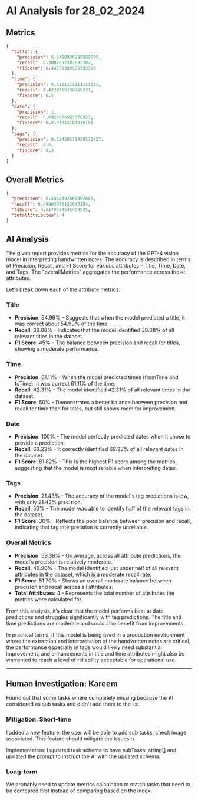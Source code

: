 # AI Analysis for 28_02_2024

## Metrics

```json
{
  "title": {
    "precision": 0.5499999999999999,
    "recall": 0.3807692307692307,
    "f1Score": 0.44999999999999996
  },
  "time": {
    "precision": 0.6111111111111112,
    "recall": 0.4230769230769231,
    "f1Score": 0.5
  },
  "date": {
    "precision": 1,
    "recall": 0.6923076923076923,
    "f1Score": 0.8181818181818181
  },
  "tags": {
    "precision": 0.21428571428571427,
    "recall": 0.5,
    "f1Score": 0.3
  }
}
```

## Overall Metrics

```json
{
  "precision": 0.5938492063492063,
  "recall": 0.49903846153846154,
  "f1Score": 0.5170454545454545,
  "totalAttributes": 4
}
```

## AI Analysis

The given report provides metrics for the accuracy of the GPT-4 vision model in interpreting handwritten notes. The accuracy is described in terms of Precision, Recall, and F1 Score for various attributes - Title, Time, Date, and Tags. The "overallMetrics" aggregates the performance across these attributes.

Let's break down each of the attribute metrics:

### Title

- **Precision**: 54.99% - Suggests that when the model predicted a title, it was correct about 54.99% of the time.
- **Recall**: 38.08% - Indicates that the model identified 38.08% of all relevant titles in the dataset.
- **F1 Score**: 45% - The balance between precision and recall for titles, showing a moderate performance.

### Time

- **Precision**: 61.11% - When the model predicted times (fromTime and toTime), it was correct 61.11% of the time.
- **Recall**: 42.31% - The model identified 42.31% of all relevant times in the dataset.
- **F1 Score**: 50% - Demonstrates a better balance between precision and recall for time than for titles, but still shows room for improvement.

### Date

- **Precision**: 100% - The model perfectly predicted dates when it chose to provide a prediction.
- **Recall**: 69.23% - It correctly identified 69.23% of all relevant dates in the dataset.
- **F1 Score**: 81.82% - This is the highest F1 score among the metrics, suggesting that the model is most reliable when interpreting dates.

### Tags

- **Precision**: 21.43% - The accuracy of the model's tag predictions is low, with only 21.43% precision.
- **Recall**: 50% - The model was able to identify half of the relevant tags in the dataset.
- **F1 Score**: 30% - Reflects the poor balance between precision and recall, indicating that tag interpretation is currently unreliable.

### Overall Metrics

- **Precision**: 59.38% - On average, across all attribute predictions, the model’s precision is relatively moderate.
- **Recall**: 49.90% - The model identified just under half of all relevant attributes in the dataset, which is a moderate recall rate.
- **F1 Score**: 51.70% - Shows an overall moderate balance between precision and recall across all attributes.
- **Total Attributes**: 4 - Represents the total number of attributes the metrics were calculated for.

From this analysis, it’s clear that the model performs best at date predictions and struggles significantly with tag predictions. The title and time predictions are moderate and could also benefit from improvements.

In practical terms, if this model is being used in a production environment where the extraction and interpretation of the handwritten notes are critical, the performance especially in tags would likely need substantial improvement, and enhancements in title and time attributes might also be warranted to reach a level of reliability acceptable for operational use.

---

## Human Investigation: Kareem

Found out that some tasks where completely missing because the AI considered as sub tasks and didn't add them to the list.

### Mitigation: Short-time

I added a new feature: the user will be able to add sub tasks, check image associated. This feature should mitigate the issues :)

Implementation: I updated task schema to have subTasks: string[] and updated the prompt to instruct the AI with the updated schema.

### Long-term

We probably need to update metrics calculation to match tasks that need to be compared first instead of comparing based on the index.
